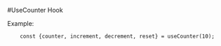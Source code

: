 #UseCounter Hook

Example:

```
    const {counter, increment, decrement, reset} = useCounter(10);
```